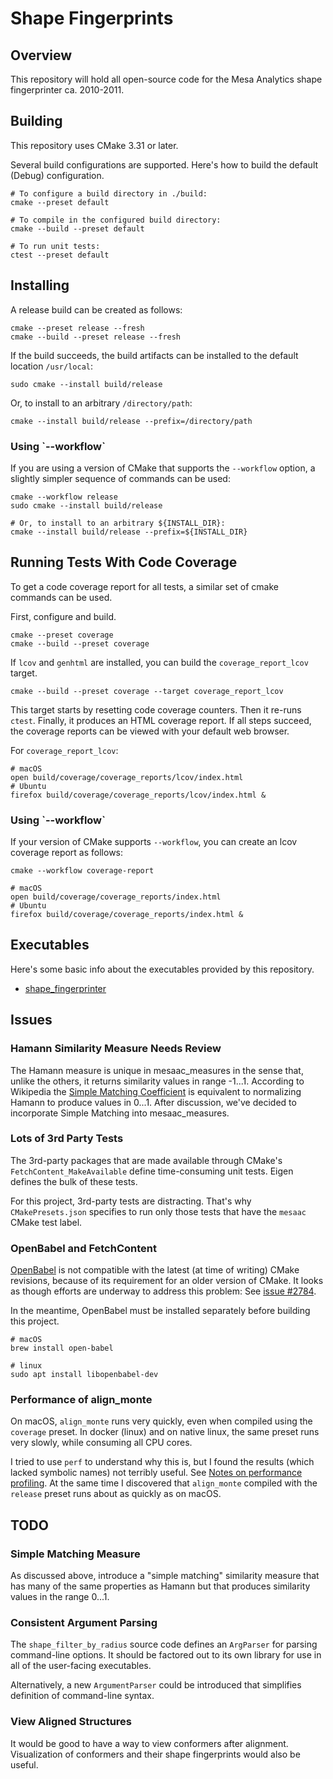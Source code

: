 # Shape Fingerprints

## Overview

This repository will hold all open-source code for the Mesa Analytics shape fingerprinter ca. 2010-2011.

## Building

This repository uses CMake 3.31 or later.

Several build configurations are supported. Here's how to build the default (Debug) configuration.

```shell
# To configure a build directory in ./build:
cmake --preset default

# To compile in the configured build directory:
cmake --build --preset default

# To run unit tests:
ctest --preset default
```

## Installing

A release build can be created as follows:

```shell
cmake --preset release --fresh
cmake --build --preset release --fresh
```

If the build succeeds, the build artifacts can be installed to the default location `/usr/local`:

```shell
sudo cmake --install build/release
```

Or, to install to an arbitrary `/directory/path`:

```shell
cmake --install build/release --prefix=/directory/path
```

<h3>Using `--workflow`</h3>

If you are using a version of CMake that supports the `--workflow` option, a slightly simpler sequence of commands can be used:

```shell
cmake --workflow release
sudo cmake --install build/release

# Or, to install to an arbitrary ${INSTALL_DIR}:
cmake --install build/release --prefix=${INSTALL_DIR}
```

## Running Tests With Code Coverage

To get a code coverage report for all tests, a similar set of cmake commands can be used.

First, configure and build.

```shell
cmake --preset coverage
cmake --build --preset coverage
```

If `lcov` and `genhtml` are installed, you can build the `coverage_report_lcov` target.

```shell
cmake --build --preset coverage --target coverage_report_lcov
```

This target starts by resetting code coverage counters. Then it re-runs `ctest`. Finally, it produces an HTML coverage report. If all steps succeed, the coverage reports can be viewed with your default web browser.

For `coverage_report_lcov`:

```shell
# macOS
open build/coverage/coverage_reports/lcov/index.html
# Ubuntu
firefox build/coverage/coverage_reports/lcov/index.html &
```

<h3>Using `--workflow`</h3>

If your version of CMake supports `--workflow`, you can create an lcov coverage report as follows:

```shell
cmake --workflow coverage-report

# macOS
open build/coverage/coverage_reports/index.html
# Ubuntu
firefox build/coverage/coverage_reports/index.html &
```

## Executables

Here's some basic info about the executables provided by this repository.

- [shape_fingerprinter](src/cli/shape_fingerprinter/doc/shape_fingerprinter.md)

## Issues

### Hamann Similarity Measure Needs Review

The Hamann measure is unique in mesaac_measures in the sense that, unlike the others, it returns similarity values in range -1...1. According to Wikipedia the [Simple Matching Coefficient](https://en.wikipedia.org/wiki/Simple_matching_coefficient) is equivalent to normalizing Hamann to produce values in 0...1. After discussion, we've decided to incorporate Simple Matching into mesaac_measures.

### Lots of 3rd Party Tests

The 3rd-party packages that are made available through CMake's `FetchContent_MakeAvailable` define time-consuming unit tests. Eigen defines the bulk of these tests.

For this project, 3rd-party tests are distracting. That's why `CMakePresets.json` specifies to run only those tests that have the `mesaac` CMake test label.

### OpenBabel and FetchContent

[OpenBabel](https://github.com/openbabel/openbabel) is not compatible with the latest (at time of writing) CMake revisions, because of its requirement for an older version of CMake. It looks as though efforts are underway to address this problem: See [issue #2784](https://github.com/openbabel/openbabel/pull/2784).

In the meantime, OpenBabel must be installed separately before building this project.

```shell
# macOS
brew install open-babel

# linux
sudo apt install libopenbabel-dev
```

### Performance of align_monte

On macOS, `align_monte` runs very quickly, even when compiled using the `coverage` preset. In docker (linux) and on native linux, the same preset runs very slowly, while consuming all CPU cores.

I tried to use `perf` to understand why this is, but I found the results (which lacked symbolic names) not terribly useful. See [Notes on performance profiling](notes_on_performance_profiling.md). At the same time I discovered that `align_monte` compiled with the `release` preset runs about as quickly as on macOS.

## TODO

### Simple Matching Measure

As discussed above, introduce a "simple matching" similarity measure that has many of the same properties as Hamann but that produces similarity values in the range 0...1.

### Consistent Argument Parsing

The `shape_filter_by_radius` source code defines an `ArgParser` for parsing command-line options. It should be factored out to its own library for use in all of the user-facing executables.

Alternatively, a new `ArgumentParser` could be introduced that simplifies definition of command-line syntax.

### View Aligned Structures

It would be good to have a way to view conformers after alignment. Visualization of conformers and their shape fingerprints would also be useful.
